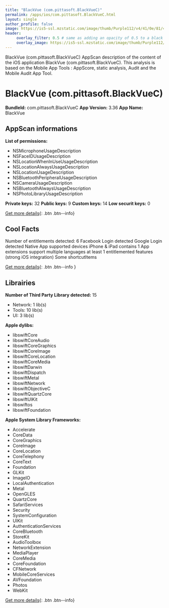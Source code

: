 ```yaml
---
title: "BlackVue (com.pittasoft.BlackVueC)"
permalink: /apps/ios/com.pittasoft.BlackVueC.html
layout: single
author_profile: false
image: https://is5-ssl.mzstatic.com/image/thumb/Purple112/v4/41/0e/81/410e81ed-4fa4-8b59-7680-d78e46167be4/AppIcon-0-0-1x_U007emarketing-0-0-0-10-0-0-sRGB-0-0-0-GLES2_U002c0-512MB-85-220-0-0.png/512x512bb.jpg
header: 
     overlay_filter: 0.5 # same as adding an opacity of 0.5 to a black background
     overlay_image: https://is5-ssl.mzstatic.com/image/thumb/Purple112/v4/41/0e/81/410e81ed-4fa4-8b59-7680-d78e46167be4/AppIcon-0-0-1x_U007emarketing-0-0-0-10-0-0-sRGB-0-0-0-GLES2_U002c0-512MB-85-220-0-0.png/512x512bb.jpg
---
```

BlackVue (com.pittasoft.BlackVueC) AppScan description of the content of the iOS application BlackVue (com.pittasoft.BlackVueC). This analysis is based on the Mobile App Tools : AppScore, static analysis, Audit and the Mobile Audit App Tool.

# BlackVue (com.pittasoft.BlackVueC)

**BundleId:** com.pittasoft.BlackVueC
**App Version:** 3.36
**App Name:** BlackVue


## AppScan informations 

**List of permissions:** 
- NSMicrophoneUsageDescription
- NSFaceIDUsageDescription
- NSLocationWhenInUseUsageDescription
- NSLocationAlwaysUsageDescription
- NSLocationUsageDescription
- NSBluetoothPeripheralUsageDescription
- NSCameraUsageDescription
- NSBluetoothAlwaysUsageDescription
- NSPhotoLibraryUsageDescription
  
  
**Private keys:** 32
**Public keys:** 9
**Custom keys:** 14
**Low securit keys:** 0
  
[Get more details](/pricing.html){: .btn .btn--info}

## Cool Facts

Number of entitlements detected: 6
Facebook Login detected
Google Login detected
Native App
supported devices iPhone & iPad
contains 1 App extensions
support multiple languages
at least 1 entitlemented features (strong iOS integration)
Some shortcutItems 
  
[Get more details](/pricing.html){: .btn .btn--info }

## Librairies 
**Number of Third Party Library detected:** 15
- Network: 1 lib(s)
- Tools: 10 lib(s)
- UI: 3 lib(s)


**Apple dylibs:**
- libswiftCore
- libswiftCoreAudio
- libswiftCoreGraphics
- libswiftCoreImage
- libswiftCoreLocation
- libswiftCoreMedia
- libswiftDarwin
- libswiftDispatch
- libswiftMetal
- libswiftNetwork
- libswiftObjectiveC
- libswiftQuartzCore
- libswiftUIKit
- libswiftos
- libswiftFoundation


**Apple System Library Frameworks:**
- Accelerate
- CoreData
- CoreGraphics
- CoreImage
- CoreLocation
- CoreTelephony
- CoreText
- Foundation
- GLKit
- ImageIO
- LocalAuthentication
- Metal
- OpenGLES
- QuartzCore
- SafariServices
- Security
- SystemConfiguration
- UIKit
- AuthenticationServices
- CoreBluetooth
- StoreKit
- AudioToolbox
- NetworkExtension
- MediaPlayer
- CoreMedia
- CoreFoundation
- CFNetwork
- MobileCoreServices
- AVFoundation
- Photos
- WebKit


  
[Get more details](/pricing.html){: .btn .btn--info}

